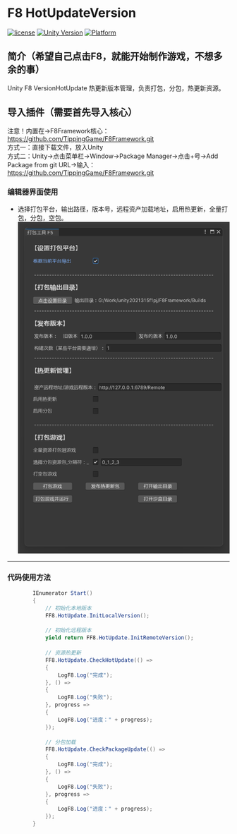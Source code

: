 # F8 HotUpdateVersion

[![license](http://img.shields.io/badge/license-MIT-green.svg)](https://opensource.org/licenses/MIT) 
[![Unity Version](https://img.shields.io/badge/unity-2021.3.15f1-blue)](https://unity.com) 
[![Platform](https://img.shields.io/badge/platform-Win%20%7C%20Android%20%7C%20iOS%20%7C%20Mac%20%7C%20Linux%20%7C%20WebGL-orange)]() 

## 简介（希望自己点击F8，就能开始制作游戏，不想多余的事）
Unity F8 VersionHotUpdate 热更新版本管理，负责打包，分包，热更新资源。  

## 导入插件（需要首先导入核心）
注意！内置在->F8Framework核心：https://github.com/TippingGame/F8Framework.git  
方式一：直接下载文件，放入Unity  
方式二：Unity->点击菜单栏->Window->Package Manager->点击+号->Add Package from git URL->输入：https://github.com/TippingGame/F8Framework.git  

### 编辑器界面使用

* 选择打包平台，输出路径，版本号，远程资产加载地址，启用热更新，全量打包，分包，空包。
![image](ui_20240317214323.png)
--------------------------
### 代码使用方法
```C#
        IEnumerator Start()
        {
            // 初始化本地版本
            FF8.HotUpdate.InitLocalVersion();

            // 初始化远程版本
            yield return FF8.HotUpdate.InitRemoteVersion();

            // 资源热更新
            FF8.HotUpdate.CheckHotUpdate(() =>
            {
                LogF8.Log("完成");
            }, () =>
            {
                LogF8.Log("失败");
            }, progress =>
            {
                LogF8.Log("进度：" + progress);
            });
            
            // 分包加载
            FF8.HotUpdate.CheckPackageUpdate(() =>
            {
                LogF8.Log("完成");
            }, () =>
            {
                LogF8.Log("失败");
            }, progress =>
            {
                LogF8.Log("进度：" + progress);
            });
        }
```